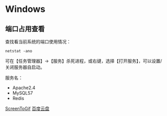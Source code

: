 # Windows

## 端口占用查看

查找看当前系统的端口使用情况：

```
netstat -ano
```

可在【任务管理器】->【服务】杀死进程，或右键，选择【打开服务】，可以设置/关闭服务器自启动。


服务名：

* Apache2.4
* MySQL57
* Redis


[ScreenToGif](http://www.screentogif.com)
[百度云盘](http://pan.baidu.com/s/17Ey78?utm_source=www.appinn.com)